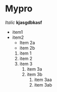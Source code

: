 # Mypro
_Italic_
__kjasgdbkasf__

* item1
* item2
  * Item 2a
  * item 2b
  1. item 1
  1. item 2
  1. item 3
     1. item 3a
     1. item 3b
        1. item 3aa
        1. item 3ab



